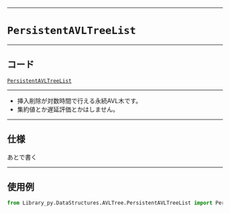 _____

# `PersistentAVLTreeList`

_____

## コード

[`PersistentAVLTreeList`](https://github.com/titan-23/Library_py/blob/main/DataStructures/AVLTree/PersistentAVLTreeList.py)
<!-- code=https://github.com/titan-23/Library_py/blob/main/DataStructures\AVLTree\PersistentAVLTreeList.py -->

_____

- 挿入削除が対数時間で行える永続AVL木です。
- 集約値とか遅延評価とかはしません。

_____

## 仕様

あとで書く

_____

## 使用例

```python
from Library_py.DataStructures.AVLTree.PersistentAVLTreeList import PersistentAVLTreeList
```
